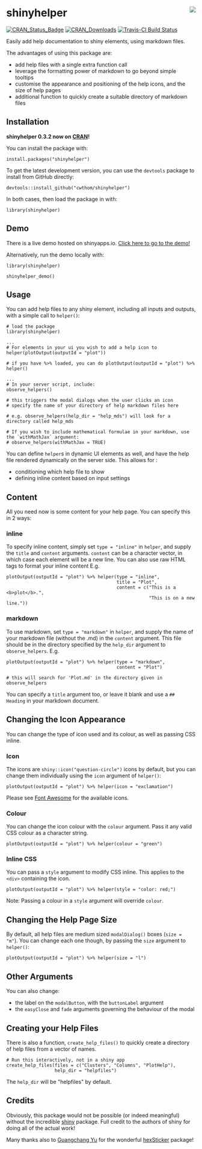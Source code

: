# shinyhelper <img src="man/figures/logo.png" align="right"/>


[![CRAN_Status_Badge](http://www.r-pkg.org/badges/version/shinyhelper)](https://cran.r-project.org/package=shinyhelper)
[![CRAN_Downloads](https://cranlogs.r-pkg.org/badges/shinyhelper)](https://cran.r-project.org/package=shinyhelper)
[![Travis-CI Build Status](https://travis-ci.org/cwthom/shinyhelper.svg?branch=master)](https://travis-ci.org/cwthom/shinyhelper)


Easily add help documentation to shiny elements, using markdown files.

The advantages of using this package are:

* add help files with a single extra function call
* leverage the formatting power of markdown to go beyond simple tooltips
* customise the appearance and positioning of the help icons, and the size of help pages
* additional function to quickly create a suitable directory of markdown files


## Installation

**shinyhelper 0.3.2 now on [CRAN](https://cran.r-project.org/package=shinyhelper)!** 

You can install the package with:
```
install.packages("shinyhelper")
```

To get the latest development version, you can use the `devtools` package to install from GitHub directly:
```
devtools::install_github("cwthom/shinyhelper")
```

In both cases, then load the package in with:
```
library(shinyhelper)
```

## Demo

There is a live demo hosted on shinyapps.io. [Click here to go to the demo!](https://cwthom94.shinyapps.io/shinyhelper-demo/)

Alternatively, run the demo locally with:

```
library(shinyhelper)

shinyhelper_demo()
```

## Usage

You can add help files to any shiny element, including all inputs and outputs, with a simple call to `helper()`:
```
# load the package
library(shinyhelper)

...
# For elements in your ui you wish to add a help icon to
helper(plotOutput(outputId = "plot"))

# if you have %>% loaded, you can do plotOutput(outputId = "plot") %>% helper()

...
# In your server script, include:
observe_helpers()

# this triggers the modal dialogs when the user clicks an icon
# specify the name of your directory of help markdown files here

# e.g. observe_helpers(help_dir = "help_mds") will look for a directory called help_mds

# If you wish to include mathematical formulae in your markdown, use the `withMathJax` argument:
# observe_helpers(withMathJax = TRUE)

```

You can define `helper`s in dynamic UI elements as well, and have the help file rendered dynamically on the server side. This allows for :

* conditioning which help file to show
* defining inline content based on input settings

## Content

All you need now is some content for your help page. You can specify this in 2 ways:

### inline

To specify inline content, simply set `type = "inline"` in `helper`, and supply the `title` and `content` arguments. `content` can be a character vector, in which case each element will be a new line. You can also use raw HTML tags to format your inline content E.g.

```
plotOutput(outputId = "plot") %>% helper(type = "inline",
                                         title = "Plot",
                                         content = c("This is a <b>plot</b>.",
                                                     "This is on a new line."))
```

### markdown

To use markdown, set `type = "markdown"` in `helper`, and supply the name of your markdown file (without the .md) in the `content` argument. This file should be in the directory specified by the `help_dir` argument to `observe_helpers`. E.g.

```
plotOutput(outputId = "plot") %>% helper(type = "markdown",
                                         content = "Plot")

# this will search for 'Plot.md' in the directory given in observe_helpers
```

You can specify a `title` argument too, or leave it blank and use a `## Heading` in your markdown document.

## Changing the Icon Appearance

You can change the type of icon used and its colour, as well as passing CSS inline.

### Icon

The icons are `shiny::icon("question-circle")` icons by default, but you can change them individually using the `icon` argument of `helper()`:

```
plotOutput(outputId = "plot") %>% helper(icon = "exclamation")
```

Please see [Font Awesome](https://fontawesome.com/icons?d=gallery) for the available icons.

### Colour

You can change the icon colour with the `colour` argument. Pass it any valid CSS colour as a character string.

```
plotOutput(outputId = "plot") %>% helper(colour = "green")
```

### Inline CSS

You can pass a `style` argument to modify CSS inline. This applies to the `<div>` containing the icon.

```
plotOutput(outputId = "plot") %>% helper(style = "color: red;")
```

Note: Passing a colour in a `style` argument will override `colour`.

## Changing the Help Page Size

By default, all help files are medium sized `modalDialog()` boxes (`size = "m"`). You can change each one though, by passing the `size` argument to `helper()`:

```
plotOutput(outputId = "plot") %>% helper(size = "l")
```

## Other Arguments

You can also change:

* the label on the `modalButton`, with the `buttonLabel` argument
* the `easyClose` and `fade` arguments governing the behaviour of the modal

## Creating your Help Files

There is also a function, `create_help_files()` to quickly create a directory of help files from a vector of names. 

```
# Run this interactively, not in a shiny app
create_help_files(files = c("Clusters", "Columns", "PlotHelp"), 
                  help_dir = "helpfiles")
```

The `help_dir` will be "helpfiles" by default.

## Credits

Obviously, this package would not be possible (or indeed meaningful) without the incredible [shiny](https://github.com/rstudio/shiny) package. Full credit to the authors of shiny for doing all of the actual work!

Many thanks also to [Guangchang Yu](https://github.com/GuangchuangYu) for the wonderful [hexSticker](https://github.com/GuangchuangYu/hexSticker) package!

